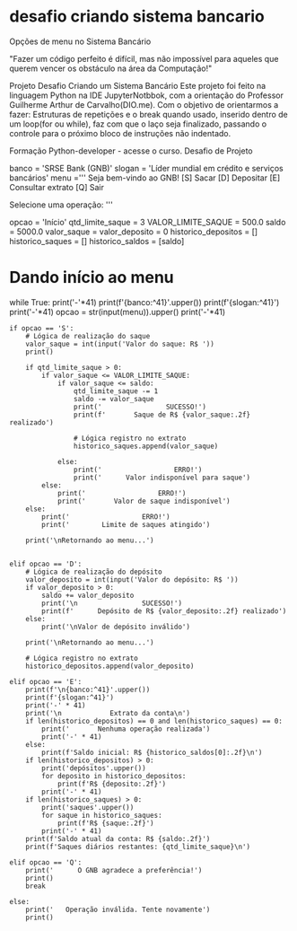 # desafio criando sistema bancario

Opções de menu no Sistema Bancário

"Fazer um código perfeito é difícil, mas não impossível para aqueles que querem vencer os obstáculo na área da Computação!"

Projeto Desafio Criando um Sistema Bancário
Este projeto foi feito na linguagem Python na IDE JupyterNotbbok, com a orientação do Professor Guilherme Arthur de Carvalho(DIO.me). Com o objetivo de orientarmos a fazer: Estruturas de repetições e o break quando usado, inserido dentro de um loop(for ou while), faz com que o laço seja finalizado, passando o controle para o próximo bloco de instruções não indentado.

Formação Python-developer - acesse o curso.
Desafio de Projeto

banco = 'SRSE Bank (GNB)'
slogan = 'Líder mundial em crédito e serviços bancários'
menu ='''         Seja bem-vindo ao GNB!
[S] Sacar
[D] Depositar
[E] Consultar extrato
[Q] Sair

Selecione uma operação: '''

opcao = 'Início'
qtd_limite_saque = 3
VALOR_LIMITE_SAQUE = 500.0
saldo = 5000.0
valor_saque = valor_deposito = 0
historico_depositos = []
historico_saques = []
historico_saldos = [saldo]

# Dando início ao menu
while True:
    print('-'*41)
    print(f'{banco:^41}'.upper())
    print(f'{slogan:^41}')
    print('-'*41)
    opcao = str(input(menu)).upper()
    print('-'*41)

    if opcao == 'S':
        # Lógica de realização do saque
        valor_saque = int(input('Valor do saque: R$ '))
        print()

        if qtd_limite_saque > 0:
            if valor_saque <= VALOR_LIMITE_SAQUE:
                if valor_saque <= saldo:
                    qtd_limite_saque -= 1
                    saldo -= valor_saque
                    print('                SUCESSO!')
                    print(f'       Saque de R$ {valor_saque:.2f} realizado')

                    # Lógica registro no extrato
                    historico_saques.append(valor_saque)

                else:
                    print('                  ERRO!')
                    print('      Valor indisponível para saque')
            else:
                print('                  ERRO!')
                print('       Valor de saque indisponível')
        else:
            print('                  ERRO!')
            print('        Limite de saques atingido')

        print('\nRetornando ao menu...')


    elif opcao == 'D':
        # Lógica de realização do depósito
        valor_deposito = int(input('Valor do depósito: R$ '))
        if valor_deposito > 0:
            saldo += valor_deposito
            print('\n                SUCESSO!')
            print(f'      Depósito de R$ {valor_deposito:.2f} realizado')
        else:
            print('\nValor de depósito inválido')

        print('\nRetornando ao menu...')

        # Lógica registro no extrato
        historico_depositos.append(valor_deposito)

    elif opcao == 'E':
        print(f'\n{banco:^41}'.upper())
        print(f'{slogan:^41}')
        print('-' * 41)
        print('\n            Extrato da conta\n')
        if len(historico_depositos) == 0 and len(historico_saques) == 0:
            print('       Nenhuma operação realizada')
            print('-' * 41)
        else:
            print(f'Saldo inicial: R$ {historico_saldos[0]:.2f}\n')
        if len(historico_depositos) > 0:
            print('depósitos'.upper())
            for deposito in historico_depositos:
                print(f'R$ {deposito:.2f}')
            print('-' * 41)
        if len(historico_saques) > 0:
            print('saques'.upper())
            for saque in historico_saques:
                print(f'R$ {saque:.2f}')
            print('-' * 41)
        print(f'Saldo atual da conta: R$ {saldo:.2f}')
        print(f'Saques diários restantes: {qtd_limite_saque}\n')

    elif opcao == 'Q':
        print('      O GNB agradece a preferência!')
        print()
        break

    else:
        print('   Operação inválida. Tente novamente')
        print()

